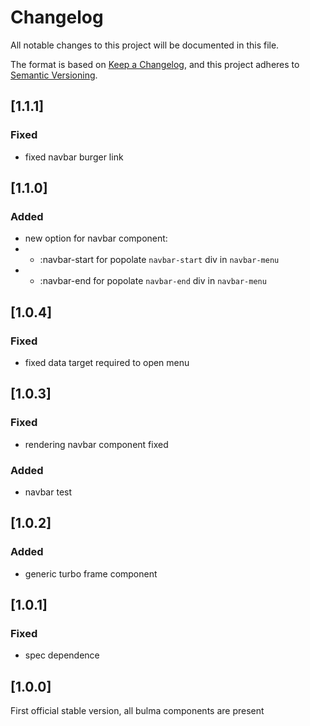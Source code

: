# Changelog
All notable changes to this project will be documented in this file.

The format is based on [Keep a Changelog](https://keepachangelog.com/en/1.0.0/),
and this project adheres to [Semantic Versioning](https://semver.org/spec/v2.0.0.html).
## [1.1.1]
### Fixed
* fixed navbar burger link

## [1.1.0]
### Added
* new option for navbar component:
* * :navbar-start for popolate `navbar-start` div in `navbar-menu`
* * :navbar-end for popolate `navbar-end` div in `navbar-menu`

## [1.0.4]
### Fixed
* fixed data target required to open menu

## [1.0.3]
### Fixed
* rendering navbar component fixed
### Added
* navbar test

## [1.0.2]
### Added
* generic turbo frame component

## [1.0.1]
### Fixed
* spec dependence

## [1.0.0]
First official stable version, all bulma components are present
